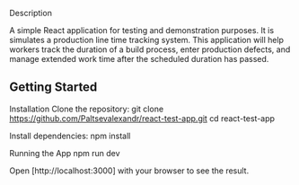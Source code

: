 Description

A simple React application for testing and demonstration purposes.
It is simulates a production line time tracking system. This application will help workers 
track the duration of a build process, enter production defects, and manage extended work 
time after the scheduled duration has passed.

## Getting Started

Installation
Clone the repository: git clone https://github.com/Paltsevalexandr/react-test-app.git 
cd react-test-app

Install dependencies: npm install

Running the App
npm run dev

Open [http://localhost:3000] with your browser to see the result.




